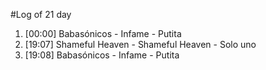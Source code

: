 #Log of 21 day

1. [00:00] Babasónicos - Infame - Putita
1. [19:07] Shameful Heaven - Shameful Heaven - Solo uno
1. [19:08] Babasónicos - Infame - Putita
